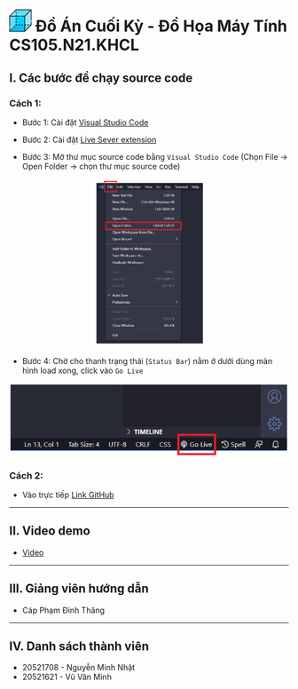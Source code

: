 <h1> <img src="img/box3.png" width="40"> Đồ Án Cuối Kỳ - Đồ Họa Máy Tính CS105.N21.KHCL</h1>


## I. Các bước để chạy source code

### Cách 1:
- Bước 1: Cài đặt [Visual Studio Code](https://code.visualstudio.com/download")

- Bước 2: Cài đặt [Live Sever extension](https://ritwickdey.github.io/vscode-live-server/)

- Bước 3: Mở thư mục source code bằng `Visual Studio Code`
   (Chọn File -> Open Folder -> chọn thư mục source code)

<p align="center">
<img src="img/menu.png" alt="Go live in VS Code" style="width:40%">
</p>

- Bước 4: Chờ cho thanh trạng thái (`Status Bar`) nằm ở dưới dùng màn hình load xong, click vào `Go Live` 

<p align="center">
<img src="img/golive.png" alt="Go live in VS Code">
</p>


### Cách 2:
- Vào trực tiếp [Link GitHub](https://github.com/NhatNguyen2007/Final_Project-CS105.git)

---
## II. Video demo
- [Video](https://drive.google.com/drive/folders/1bxhUIWcBDCz-P3ZLer7Fh1PzjJA8dhz3?usp=sharing)
---
## III. Giảng viên hướng dẫn
- Cáp Phạm Đình Thăng
---
## IV. Danh sách thành viên
- 20521708 - Nguyễn Minh Nhật
- 20521621 - Vũ Văn Minh
